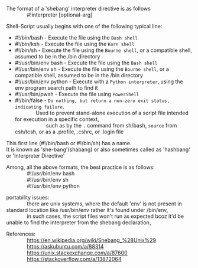 The format of a 'shebang' interpreter directive is as follows  
    #!interpreter [optional-arg]  
  
Shell-Script usually begins with one of the following typical line:  
  
- #!/bin/bash - Execute the file using the `Bash shell`  
- #!/bin/ksh - Execute the file using the `Korn shell`  
- #!/bin/sh - Execute the file using the `Bourne shell`, or a compatible shell, assumed to be in the /bin directory  
- #!/usr/bin/env bash - Execute the file using the `Bash shell`  
- #!/usr/bin/env sh - Execute the file using the `Bourne shell`, or a compatible shell, assumed to be in the /bin directory  
- #!/usr/bin/env python - Execute with a `Python interpreter`, using the env program search path to find it  
- #!/usr/bin/pwsh - Execute the file using `PowerShell`  
- #!/bin/false - `Do nothing, but return a non-zero exit status, indicating failure`.   
    Used to prevent stand-alone execution of a script file intended for execution in a specific context,   
      such as by the `.` command from sh/bash, `source` from csh/tcsh, or as a .profile, .cshrc, or .login file  
  
This first line (#!/bin/bash or #!/bin/sh) has a name.   
It is known as 'she-bang'(shabang) or also sometimes called as 'hashbang' or 'Interpreter Directive'  
  
Among, all the above formats, the best practice is as follows:  
    #!/usr/bin/env bash   
    #!/usr/bin/env sh  
    #!/usr/bin/env python  
  
portability issues:  
    there are unix systems, where the default 'env' is not present in standard location like /usr/bin/env rather it's found under /bin/env,   
    in such cases, the script files won't run as expected bcoz it'd be unable to find the interpreter from the shebang declaration,  
  
References:  
    https://en.wikipedia.org/wiki/Shebang_%28Unix%29  
    https://askubuntu.com/a/88314  
    https://unix.stackexchange.com/a/87600  
    https://stackoverflow.com/a/13872064  
      
